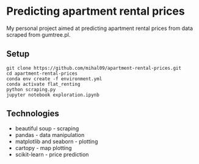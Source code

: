 # Predicting apartment rental prices

My personal project aimed at predicting apartment rental prices from data scraped from gumtree.pl. 

## Setup

```
git clone https://github.com/mihal09/apartment-rental-prices.git
cd apartment-rental-prices
conda env create -f environment.yml
conda activate flat_renting
python scraping.py
jupyter notebook exploration.ipynb
```

## Technologies

* beautiful soup - scraping
* pandas - data manipulation
* matplotlib and seaborn - plotting
* cartopy - map plotting
* scikit-learn - price prediction
